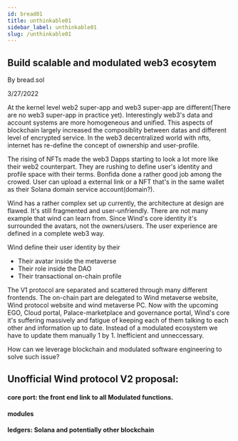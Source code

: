 ```yaml
---
id: bread01
title: unthinkable01
sidebar_label: unthinkable01
slug: /unthinkable01
---
```


## Build scalable and modulated web3 ecosytem 
By bread.sol

3/27/2022 

At the kernel level web2 super-app and web3 super-app are different(There are no web3 super-app in practice yet). Interestingly web3's data and account systems are more homogeneous and unified. This aspects of blockchain largely increased the composiblity between datas and different level of encrypted service. In the web3 decentralized world with nfts, internet has re-define the concept of ownership and user-profile. 

 The rising of NFTs made the web3 Dapps starting to look a lot more like their web2 counterpart. They are rushing to define user's identity and profile space with their terms. Bonfida done a rather good job among the crowed. User can upload a external link or a NFT that's in the same wallet as their Solana domain service account(domain?). 

Wind has a rather complex set up currently, the architecture at design are flawed. It's still fragmented and user-unfriendly.
There are not many example that wind can learn from. Since Wind's core identity it's surrounded the avatars, not the owners/users. The user experience are defined in a complete web3 way.

Wind define their user identity by their 
+ Their avatar inside the metaverse  
+ Their role inside the DAO  
+ Their transactional on-chain profile 

The V1 protocol are separated and scattered through many different frontends. The on-chain part are delegated to Wind metaverse website, Wind protocol website and wind metaverse PC. Now with the upcoming EGO, Cloud portal, Palace-marketplace and governance portal, Wind's core it's suffering massively and fatigue of keeping each of them talking to each other and information up to date. Instead of a modulated ecosystem we have to update them manually 1 by 1. Inefficient and unneccessary. 

How can we leverage blockchain and modulated software engineering to solve such issue? 

## Unofficial Wind protocol V2 proposal: 
#### core port: the front end link to all Modulated functions. 
#### modules
#### ledgers: Solana and potentially other blockchain